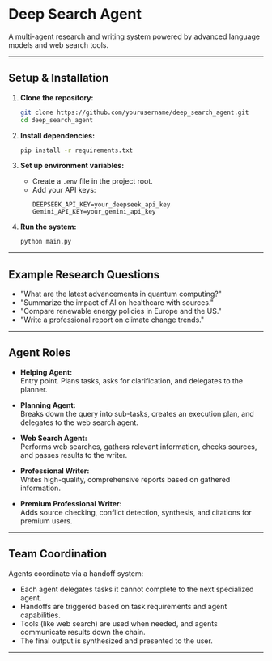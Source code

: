 # Deep Search Agent

A multi-agent research and writing system powered by advanced language models and web search tools.

---

## Setup & Installation

1. **Clone the repository:**
   ```sh
   git clone https://github.com/yourusername/deep_search_agent.git
   cd deep_search_agent
   ```

2. **Install dependencies:**
   ```sh
   pip install -r requirements.txt
   ```

3. **Set up environment variables:**
   - Create a `.env` file in the project root.
   - Add your API keys:
     ```
     DEEPSEEK_API_KEY=your_deepseek_api_key
     Gemini_API_KEY=your_gemini_api_key
     ```

4. **Run the system:**
   ```sh
   python main.py
   ```

---

## Example Research Questions

- "What are the latest advancements in quantum computing?"
- "Summarize the impact of AI on healthcare with sources."
- "Compare renewable energy policies in Europe and the US."
- "Write a professional report on climate change trends."

---

## Agent Roles

- **Helping Agent:**  
  Entry point. Plans tasks, asks for clarification, and delegates to the planner.

- **Planning Agent:**  
  Breaks down the query into sub-tasks, creates an execution plan, and delegates to the web search agent.

- **Web Search Agent:**  
  Performs web searches, gathers relevant information, checks sources, and passes results to the writer.

- **Professional Writer:**  
  Writes high-quality, comprehensive reports based on gathered information.

- **Premium Professional Writer:**  
  Adds source checking, conflict detection, synthesis, and citations for premium users.

---

## Team Coordination

Agents coordinate via a handoff system:
- Each agent delegates tasks it cannot complete to the next specialized agent.
- Handoffs are triggered based on task requirements and agent capabilities.
- Tools (like web search) are used when needed, and agents communicate results down the chain.
- The final output is synthesized and presented to the user.

---

##